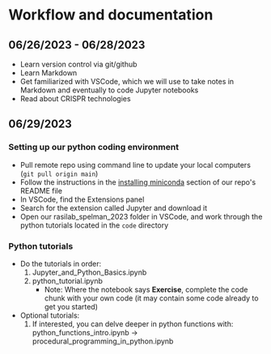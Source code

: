 # Workflow and documentation

## 06/26/2023 - 06/28/2023

- Learn version control via git/github
- Learn Markdown
- Get familiarized with VSCode, which we will use to take notes in Markdown and eventually to code Jupyter notebooks
- Read about CRISPR technologies

## 06/29/2023

### Setting up our python coding environment
- Pull remote repo using command line to update your local computers (```git pull origin main```)
- Follow the instructions in the [installing miniconda](https://github.com/kychen37/rasilab_spelman_2023/blob/main/README.md#installing-miniconda) section of our repo's README file
- In VSCode, find the Extensions panel
- Search for the extension called Jupyter and download it
- Open our rasilab_spelman_2023 folder in VSCode, and work through the python tutorials located in the ```code``` directory

### Python tutorials
- Do the tutorials in order:
  1. Jupyter_and_Python_Basics.ipynb
  2. python_tutorial.ipynb
      - Note: Where the notebook says **Exercise**, complete the code chunk with your own code (it may contain some code already to get you started)  
- Optional tutorials:
  1. If interested, you can delve deeper in python functions with: python_functions_intro.ipynb -> procedural_programming_in_python.ipynb
